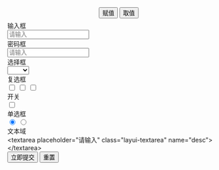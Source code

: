 <form class="layui-form" action="" lay-filter="demo-val-filter">
  <div class="layui-btn-container" style="margin-bottom: 6px; text-align: center;">
    <button type="button" class="layui-btn layui-btn-normal" id="LAY-component-form-setval">赋值</button>
    <button type="button" class="layui-btn layui-btn-normal" id="LAY-component-form-getval">取值</button>
  </div>
  
  <div class="layui-form-item">
    <label class="layui-form-label">输入框</label>
    <div class="layui-input-block">
      <input type="text" name="username" lay-verify="title" autocomplete="off" placeholder="请输入" class="layui-input">
    </div>
  </div>

  <div class="layui-form-item">
    <label class="layui-form-label">密码框</label>
    <div class="layui-input-block">
      <input type="password" name="password" placeholder="请输入" autocomplete="off" class="layui-input">
    </div>
  </div>
  
  <div class="layui-form-item">
    <label class="layui-form-label">选择框</label>
    <div class="layui-input-block">
      <select name="interest" lay-filter="aihao">
        <option value=""></option>
        <option value="0">写作</option>
        <option value="1">阅读</option>
        <option value="2">游戏</option>
        <option value="3">音乐</option>
        <option value="4">旅行</option>
      </select>
    </div>
  </div>
  
  <div class="layui-form-item">
    <label class="layui-form-label">复选框</label>
    <div class="layui-input-block">
      <input type="checkbox" name="like[write]" title="写作">
      <input type="checkbox" name="like[read]" title="阅读">
      <input type="checkbox" name="like[daze]" title="发呆">
    </div>
  </div>
  
  <div class="layui-form-item">
    <label class="layui-form-label">开关</label>
    <div class="layui-input-block">
      <input type="checkbox" name="close" lay-skin="switch" lay-text="ON|OFF">
    </div>
  </div>
  
  <div class="layui-form-item">
    <label class="layui-form-label">单选框</label>
    <div class="layui-input-block">
      <input type="radio" name="sex" value="男" title="男" checked>
      <input type="radio" name="sex" value="女" title="女">
    </div>
  </div>

  <div class="layui-form-item layui-form-text">
    <label class="layui-form-label">文本域</label>
    <div class="layui-input-block">
      &lt;textarea placeholder="请输入" class="layui-textarea" name="desc"&gt;&lt;/textarea&gt;
    </div>
  </div>
 
  <div class="layui-form-item">
    <div class="layui-input-block">
      <button type="submit" class="layui-btn" lay-submit lay-filter="demo-val">立即提交</button>
      <button type="reset" class="layui-btn layui-btn-primary">重置</button>
    </div>
  </div>
</form>

<script>
layui.use(function(){
  var $ = layui.$;
  var form = layui.form;

  // 表单赋值
  $('#LAY-component-form-setval').on('click', function(){
    form.val('demo-val-filter', {
      "username": "贤心", // "name": "value"
      "password": "AAAAAA",
      "interest": 1,
      "like[write]": true, // 复选框选中状态
      "close": true, // 开关状态
      "sex": "女",
      "desc": "Layui 用于更简单快速地构建网页界面"
    });
  });
  // 表单取值
  layui.$('#LAY-component-form-getval').on('click', function(){
    var data = form.val('demo-val-filter');
    alert(JSON.stringify(data));
  });

  // 提交事件
  form.on('submit(demo-val)', function(data){
    var field = data.field; // 获取表单字段值

    // 显示填写结果，仅作演示用
    layer.alert(JSON.stringify(field), {
      title: '当前填写的字段值'
    });

    // 此处可执行 Ajax 等操作
    // …

    return false; // 阻止默认 form 跳转
  });
})
</script>